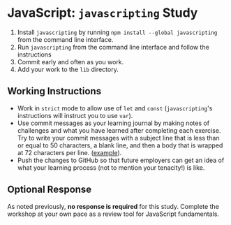 # JavaScript: `javascripting` Study

1.  Install `javascripting` by running `npm install --global javascripting` from
    the command line interface.
1.  Run `javascripting` from the command line interface and follow the
    instructions
1.  Commit early and often as you work.
1.  Add your work to the `lib` directory.

## Working Instructions

-   Work in `strict` mode to allow use of `let` and `const` (`javascripting`'s
    instructions will instruct you to use `var`).
-   Use commit messages as your learning journal by making notes of challenges
    and what you have learned after completing each exercise. Try to write
    your commit messages with a subject line that is less than or equal to 50
    characters, a blank line, and then a body that is wrapped at 72 characters
    per line. ([example](https://github.com/jrhorn424/learnyounode/commit/5db673a16d4af82d3c5a80240edeb93b0e4dbd0c)).
-   Push the changes to GitHub so that future employers can get an idea of what
    your learning process (not to mention your tenacity!) is like.

## Optional Response

As noted previously, **no response is required** for this study. Complete the
workshop at your own pace as a review tool for JavaScript fundamentals.
